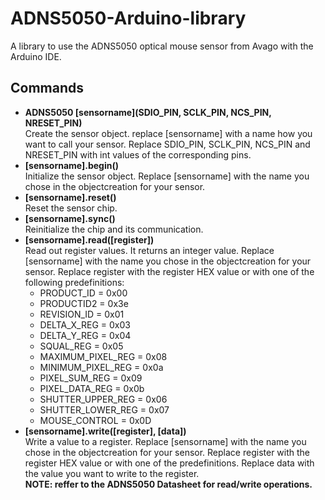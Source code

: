 # ADNS5050-Arduino-library
A library to use the ADNS5050 optical mouse sensor from Avago with the Arduino IDE.
## Commands
- **ADNS5050 [sensorname](SDIO_PIN, SCLK_PIN, NCS_PIN, NRESET_PIN)**  
  Create the sensor object. replace [sensorname] with a name how you want to call your sensor. Replace SDIO_PIN, SCLK_PIN, NCS_PIN and NRESET_PIN with int values of the corresponding pins.
- **[sensorname].begin()**  
  Initialize the sensor object. Replace [sensorname] with the name you chose in the objectcreation for your sensor.
- **[sensorname].reset()**  
  Reset the sensor chip.
- **[sensorname].sync()**  
  Reinitialize the chip and its communication.
- **[sensorname].read([register])**  
  Read out register values. It returns an integer value. Replace [sensorname] with the name you chose in the objectcreation for your sensor. Replace register with the register HEX value or with one of the following predefinitions:
  - PRODUCT_ID = 0x00
  - PRODUCTID2 = 0x3e
  - REVISION_ID = 0x01
  - DELTA_X_REG = 0x03
  - DELTA_Y_REG = 0x04
  - SQUAL_REG = 0x05
  - MAXIMUM_PIXEL_REG = 0x08
  - MINIMUM_PIXEL_REG = 0x0a
  - PIXEL_SUM_REG = 0x09
  - PIXEL_DATA_REG = 0x0b
  - SHUTTER_UPPER_REG = 0x06
  - SHUTTER_LOWER_REG = 0x07
  - MOUSE_CONTROL = 0x0D
- **[sensorname].write([register], [data])**  
  Write a value to a register. Replace [sensorname] with the name you chose in the objectcreation for your sensor. Replace register with the register HEX value or with one of the predefinitions. Replace data with the value you want to   write to the register.  
**NOTE: reffer to the ADNS5050 Datasheet for read/write operations.**
